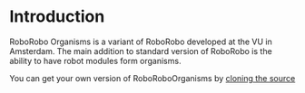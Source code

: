 # Introduction #
RoboRobo Organisms is a variant of RoboRobo developed at the VU in Amsterdam. The main addition to standard version of RoboRobo is the ability to have robot modules form organisms.

You can get your own version of RoboRoboOrganisms by [cloning the source](https://code.google.com/p/roborobo/source/checkout?repo=roborobo-organisms)